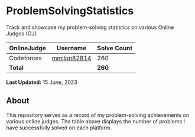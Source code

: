 # ProblemSolvingStatistics

Track and showcase my problem-solving statistics on various Online Judges (OJ).

| OnlineJudge   | Username          | Solve Count |
| ------------- | ----------------- | ----------- |
| Codeforces     | [mmilon82814](https://codeforces.com/profile/mmilon82814) | 260         |
| **Total**      |                   | **260**     |

**Last Updated:** 15 June, 2023

## About

This repository serves as a record of my problem-solving achievements on various online judges. The table above displays the number of problems I have successfully solved on each platform.
